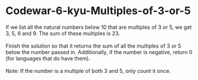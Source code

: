 # Codewar-6-kyu-Multiples-of-3-or-5
If we list all the natural numbers below 10 that are multiples of 3 or 5, we get 3, 5, 6 and 9. The sum of these multiples is 23.
<br><br>
Finish the solution so that it returns the sum of all the multiples of 3 or 5 below the number passed in. Additionally, if the number is negative, return 0 (for languages that do have them).
<br><br>
Note: If the number is a multiple of both 3 and 5, only count it once.

